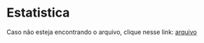 # Estatistica 
Caso não esteja encontrando o arquivo, clique nesse link: [arquivo](https://github.com/matheus58/estatistitica/blob/main/atividadeEstatistica.ipynb)
